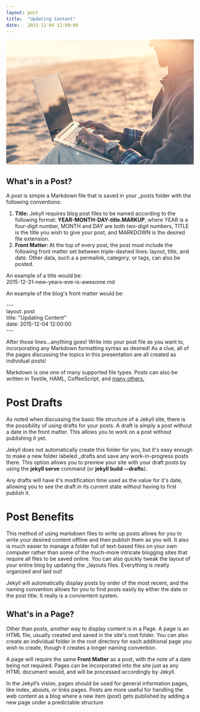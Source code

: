 ```yaml
---
layout: post
title:  "Updating Content"
date:   2015-12-04 12:00:00
---
```

<span class="image featured"><img src="/images/updating.jpg" alt=""></span>

What's in a Post?
---------------------

A post is simple a Markdown file that is saved in your _posts folder with the following conventions:

1. <strong>Title:</strong> Jekyll requires blog post files to be named according to the following format: <strong>YEAR-MONTH-DAY-title.MARKUP</strong>, where YEAR is a four-digit number, MONTH and DAY are both two-digit numbers, TITLE is the title you wish to give your post, and MARKDOWN is the desired file extension.
2. <strong>Front Matter: </strong> At the top of every post, the post must include the following front matter set between triple-dashed lines:  layout, title, and date. Other data, such a a permalink, category, or tags, can also be posted.

An example of a title would be: <br>
2015-12-31-new-years-eve-is-awesome.md

An example of the blog's front matter would be: 

\---<br>
layout: post<br>
title:  "Updating Content"<br>
date:   2015-12-04 12:00:00<br>
\---<br>


After those lines...anything goes! Write into your post file as you want to, incorporating any Markdown formatting syntax as desired! As a clue, all of the pages discussing the topics in this presentation are all created as individual posts!

Markdown is one one of many supported file types. Posts can also be written in Textile, HAML, CoffeeScript, and <a href = "http://jekyllrb.com/docs/plugins/#converters-1">many others.</a>

Post Drafts
=====================

As noted when discussing the basic file structure of a Jekyll site, there is the possibility of using drafts for your posts. A draft is simply a post without a date in the front matter. This allows you to work on a post without publishing it yet. 

Jekyll does not automatically create this folder for you, but it's easy enough to make a new folder labeled _drafts and save any work-in-progress posts there. This option allows you to preview your site with your draft posts by using the <strong>jekyll serve</strong> command (or <strong> jekyll build --drafts</strong>).

Any drafts will have it's modification time used as the value for it's date, allowing you to see the draft in its current state without having to first publish it.

Post Benefits
=====================

This method of using markdown files to write up posts allows for you to write your desired content offline and then publish them as you will. It also is much easier to manage a folder full of text-based files on your own computer rather than some of the much-more intricate blogging sites that require all files to be saved online. You can also quickly tweak the layout of your entire blog by updating the _layouts files. Everything is neatly organized and laid out!

Jekyll will automatically display posts by order of the most recent, and the naming convention allows for you to find posts easily by either the date or the post title. It really is a convientent system.

What's in a Page?
---------------------

Other than posts, another way to display content is in a Page. A page is an HTML file, usually created and saved in the site's root folder. You can also create an individual folder in the root directory for each additional page you wish to create, though it creates a longer naming convention.

A page will require the same <strong>Front Matter</strong> as a post, with the note of a date being not required. Pages can be incorporated into the site just as any HTML document would, and will be processed accordingly by Jekyll.

In the Jekyll’s vision, pages should be used for general information pages, like index, abouts, or links pages. Posts are more useful for handling the web content as a blog where a new item (post) gets published by adding a new page under a predictable structure


